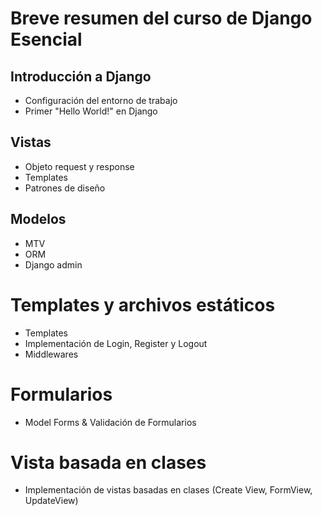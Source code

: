 # Breve resumen del curso de Django Esencial

## Introducción a Django

- Configuración del entorno de trabajo
- Primer "Hello World!" en Django

## Vistas

- Objeto request y response
- Templates
- Patrones de diseño

## Modelos

- MTV
- ORM
- Django admin

# Templates y archivos estáticos

- Templates
- Implementación de Login, Register y Logout
- Middlewares

# Formularios

- Model Forms & Validación de Formularios

# Vista basada en clases

- Implementación de vistas basadas en clases (Create View, FormView, UpdateView)